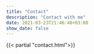 ```yaml
---
title: "Contact"
description: "Contact with me"
date: 2021-03-23T21:46:40+03:00
show_date: false
---
```

{{< partial "contact.html">}}